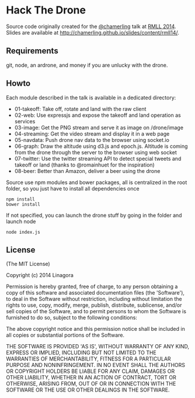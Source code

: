 # Hack The Drone

Source code originally created for the [@chamerling](http://chamerling.github.io) talk at [RMLL 2014](https://2014.rmll.info/conference278).
Slides are available at http://chamerling.github.io/slides/content/rmll14/.

## Requirements

git, node, an ardrone, and money if you are unlucky with the drone.

## Howto

Each module described in the talk is available in a dedicated directory:

- 01-takeoff: Take off, rotate and land with the raw client
- 02-web: Use expressjs and expose the takeoff and land operation as services 
- 03-image: Get the PNG stream and serve it as image on /drone/image  
- 04-streaming: Get the video stream and display it in a web page
- 05-navdata: Push drone nav data to the browser using socket.io
- 06-graph: Draw the altitude using d3.js and epoch.js. Altitude is coming from the drone through the server to the browser using web socket
- 07-twitter: Use the twitter streaming API to detect special tweets and takeoff or land (thanks to @romainhuet for the inspiration)
- 08-beer: Better than Amazon, deliver a beer using the drone

Source use npm modules and bower packages, all is centralized in the root folder, so you just have to install all dependencies once

    npm install
    bower install

If not specified, you can launch the drone stuff by going in the folder and launch node

    node index.js


## License

(The MIT License)

Copyright (c) 2014 Linagora

Permission is hereby granted, free of charge, to any person obtaining a copy of this software and associated documentation files (the 'Software'), to deal in the Software without restriction, including without limitation the rights to use, copy, modify, merge, publish, distribute, sublicense, and/or sell copies of the Software, and to permit persons to whom the Software is furnished to do so, subject to the following conditions:

The above copyright notice and this permission notice shall be included in all copies or substantial portions of the Software.

THE SOFTWARE IS PROVIDED 'AS IS', WITHOUT WARRANTY OF ANY KIND, EXPRESS OR IMPLIED, INCLUDING BUT NOT LIMITED TO THE WARRANTIES OF MERCHANTABILITY, FITNESS FOR A PARTICULAR PURPOSE AND NONINFRINGEMENT. IN NO EVENT SHALL THE AUTHORS OR COPYRIGHT HOLDERS BE LIABLE FOR ANY CLAIM, DAMAGES OR OTHER LIABILITY, WHETHER IN AN ACTION OF CONTRACT, TORT OR OTHERWISE, ARISING FROM, OUT OF OR IN CONNECTION WITH THE SOFTWARE OR THE USE OR OTHER DEALINGS IN THE SOFTWARE.